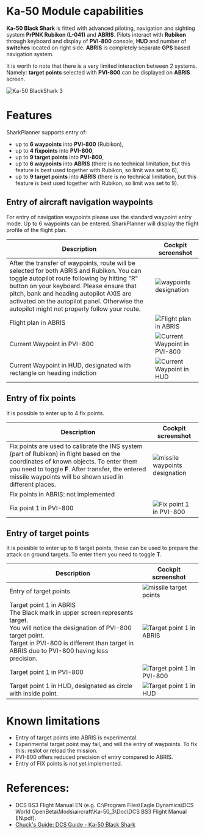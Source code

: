 # Ka-50 Module capabilities

**Ka-50 Black Shark** is fitted with advanced piloting, navigation and sighting system **PrPNK Rubikon (L-041)** and **ABRIS**. Pilots interact with **Rubikon** through keyboard and display of **PVI-800** console, **HUD** and number of **switches** located on right side. **ABRIS** is completely separate **GPS** based navigation system. 

It is worth to note that there is a very limited interaction between 2 systems. Namely: **target points** selected with **PVI-800** can be displayed on **ABRIS** screen.

![Ka-50 BlackShark 3](images/ka-50_outside.jpg)

# Features

SharkPlanner supports entry of:

- up to **6 waypoints** into **PVI-800** (Rubikon),
- up to **4 fixpoints** into **PVI-800**,
- up to **9 target points** into **PVI-800**,
- up to **6 waypoints** into **ABRIS** (there is no technical limitation, but this feature is best used together with Rubikon, so limit was set to 6),
- up to **9 target points** into **ABRIS** (there is no technical limitation, but this feature is best used together with Rubikon, so limit was set to 9). 


## Entry of aircraft navigation waypoints

For entry of navigation waypoints please use the standard waypoint entry mode. Up to 6 waypoints can be entered. SharkPlanner will display the flight profile of the flight plan. 


| Description | Cockpit screenshot|
| --- | --- |
| After the transfer of waypoints, route will be selected for both ABRIS and Rubikon. You can toggle autopilot route following by hitting "R" button on your keyboard. Please ensure that pitch, bank and heading autopilot AXIS are activated on the autopilot panel. Otherwise the autopilot might not properly follow your route.  | ![waypoints designation](images/designation_of_aircraft_waypoints.png) |
| Flight plan in ABRIS | ![Flight plan in ABRIS](images/flight_plan_in_ABRIS.png) |
| Current Waypoint in PVI-800 | ![Current Waypoint in PVI-800](images/current_waypoint_PVI-800.png) |
| Current Waypoint in HUD, designated with rectangle on heading indiction | ![Current Waypoint in HUD](images/current_waypoint_HUD.png) |




## Entry of fix points

It is possible to enter up to 4 fix points. 

| Description | Cockpit screenshot|
| --- | --- |
| Fix points are used to calibrate the INS system (part of Rubikon) in flight based on the coordinates of known objects. To enter them you need to toggle **F**. After transfer, the entered missile waypoints will be shown used in different places. | ![missile waypoints designation](images/designation_of_fix_points.png) |
| Fix points in ABRIS: not implemented | <!-- ![ABRIS with fix points](images/entered_fix_points.png) --> |
| Fix point 1 in PVI-800 | ![Fix point 1 in PVI-800](images/fix_point_1_PVI-800.png) |


## Entry of target points

It is possible to enter up to 6 target points, these can be used to prepare the attack on ground targets. To enter them you need to toggle **T**.




| Description | Cockpit screenshot|
| --- | --- |
| Entry of target points | ![missile target points](images/designation_of_target_points.png) |
| Target point 1 in ABRIS <br> The Black mark in upper screen represents target.<br>You will notice the designation of PVI-800 target point.<br>Target in PVI-800 is different than target in ABRIS due to PVI-800 having less precision.| ![Target point 1 in ABRIS](images/entered_target_point_ABRIS.png) |
| Target point 1 in PVI-800 | ![Target point 1 in PVI-800](images/target_point_1_PVI-800.png) |
| Target point 1 in HUD, designated as circle with inside point. | ![Target point 1 in HUD](images/target_point_1_HUD.png) |

# Known limitations

- Entry of target points into ABRIS is experimental.
- Experimental target point may fail, and will the entry of waypoints. To fix this: reslot or reload the mission.
- PVI-800 offers reduced precision of entry compared to ABRIS. 
- Entry of FIX points is not yet implemented.

# References:

- DCS BS3 Flight Manual EN (e.g. C:\Program Files\Eagle Dynamics\DCS World OpenBeta\Mods\aircraft\Ka-50_3\Doc\DCS BS3 Flight Manual EN.pdf).
- [Chuck's Guide: DCS Guide - Ka-50 Black Shark](https://chucksguides.com/aircraft/dcs/ka-50/)